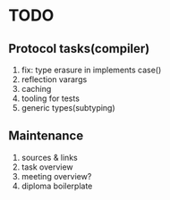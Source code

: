 # TODO

## Protocol tasks(compiler)
1. fix: type erasure in implements case()
1. reflection varargs
1. caching
1. tooling for tests
1. generic types(subtyping)

## Maintenance
1. sources & links
1. task overview
1. meeting overview?
1. diploma boilerplate
